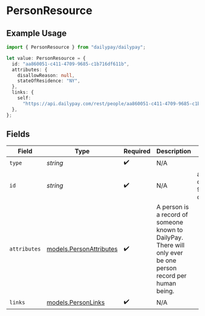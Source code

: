 # PersonResource

## Example Usage

```typescript
import { PersonResource } from "dailypay/dailypay";

let value: PersonResource = {
  id: "aa860051-c411-4709-9685-c1b716df611b",
  attributes: {
    disallowReason: null,
    stateOfResidence: "NY",
  },
  links: {
    self:
      "https://api.dailypay.com/rest/people/aa860051-c411-4709-9685-c1b716df611b",
  },
};
```

## Fields

| Field                                                                                                         | Type                                                                                                          | Required                                                                                                      | Description                                                                                                   | Example                                                                                                       |
| ------------------------------------------------------------------------------------------------------------- | ------------------------------------------------------------------------------------------------------------- | ------------------------------------------------------------------------------------------------------------- | ------------------------------------------------------------------------------------------------------------- | ------------------------------------------------------------------------------------------------------------- |
| `type`                                                                                                        | *string*                                                                                                      | :heavy_check_mark:                                                                                            | N/A                                                                                                           |                                                                                                               |
| `id`                                                                                                          | *string*                                                                                                      | :heavy_check_mark:                                                                                            | N/A                                                                                                           | aa860051-c411-4709-9685-c1b716df611b                                                                          |
| `attributes`                                                                                                  | [models.PersonAttributes](../models/personattributes.md)                                                      | :heavy_check_mark:                                                                                            | A person is a record of someone known to DailyPay. There will only ever be one person record per human being. |                                                                                                               |
| `links`                                                                                                       | [models.PersonLinks](../models/personlinks.md)                                                                | :heavy_check_mark:                                                                                            | N/A                                                                                                           |                                                                                                               |
